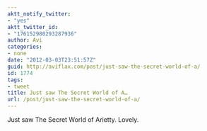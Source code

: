 ```yaml
---
aktt_notify_twitter:
- "yes"
aktt_twitter_id:
- "176152980293287936"
author: Avi
categories:
- none
date: "2012-03-03T23:51:57Z"
guid: http://aviflax.com/post/just-saw-the-secret-world-of-a/
id: 1774
tags:
- tweet
title: Just saw The Secret World of A…
url: /post/just-saw-the-secret-world-of-a/
---
```

Just saw The Secret World of Arietty. Lovely.